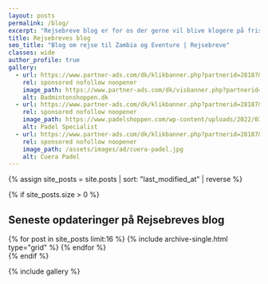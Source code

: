```yaml
---
layout: posts
permalink: /blog/
excerpt: "Rejsebreve blog er for os der gerne vil blive klogere på frisbeesporten, discgolf og ultimate."
title: Rejsebreves blog
seo_title: "Blog om rejse til Zambia og Eventure | Rejsebreve"
classes: wide
author_profile: true
gallery:
  - url: https://www.partner-ads.com/dk/klikbanner.php?partnerid=28187&bannerid=78472
    rel: sponsored nofollow noopener
    image_path: https://www.partner-ads.com/dk/visbanner.php?partnerid=28187&bannerid=78472
    alt: Badmintonshoppen.dk
  - url: https://www.partner-ads.com/dk/klikbanner.php?partnerid=28187&bannerid=79690
    rel: sponsored nofollow noopener
    image_path: https://www.padelshoppen.com/wp-content/uploads/2022/03/Padelshoppen-300-%C3%97-250.jpg
    alt: Padel Specialist
  - url: https://www.partner-ads.com/dk/klikbanner.php?partnerid=28187&bannerid=98527
    rel: sponsored nofollow noopener
    image_path: /assets/images/ad/cuera-padel.jpg
    alt: Cuera Padel
---
```


{% assign site_posts = site.posts | sort: "last_modified_at" | reverse %}

{% if site_posts.size > 0 %}
<h2>Seneste opdateringer på Rejsebreves blog</h2>
<div class="feature__wrapper">
  {% for post in site_posts limit:16 %}
    {% include archive-single.html type="grid" %}
  {% endfor %}
</div>
{% endif %}

{% include gallery %}